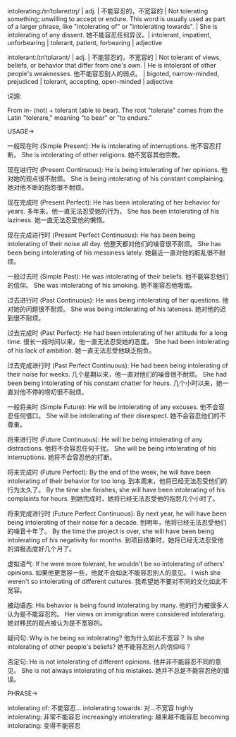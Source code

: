 intolerating:/ɪnˈtɒləreɪtɪŋ/ | adj. | 不能容忍的，不宽容的 | Not tolerating something; unwilling to accept or endure.  This word is usually used as part of a larger phrase, like "intolerating of" or "intolerating towards". | She is intolerating of any dissent. 她不能容忍任何异议。|  intolerant, impatient, unforbearing | tolerant, patient, forbearing | adjective

intolerant:/ɪnˈtɒlərənt/ | adj. | 不能容忍的，不宽容的 | Not tolerant of views, beliefs, or behavior that differ from one's own. | He is intolerant of other people's weaknesses. 他不能容忍别人的弱点。 | bigoted, narrow-minded, prejudiced | tolerant, accepting, open-minded | adjective


词源:

From in- (not) + tolerant (able to bear). The root "tolerate" comes from the Latin "tolerare," meaning "to bear" or "to endure."


USAGE->

一般现在时 (Simple Present):
He is intolerating of interruptions.  他不容忍打断。
She is intolerating of other religions. 她不宽容其他宗教。

现在进行时 (Present Continuous):
He is being intolerating of her opinions. 他对她的观点很不耐烦。
She is being intolerating of his constant complaining. 她对他不断的抱怨很不耐烦。

现在完成时 (Present Perfect):
He has been intolerating of her behavior for years. 多年来，他一直无法忍受她的行为。
She has been intolerating of his laziness. 她一直无法忍受他的懒惰。

现在完成进行时 (Present Perfect Continuous):
He has been being intolerating of their noise all day. 他整天都对他们的噪音很不耐烦。
She has been being intolerating of his messiness lately. 她最近一直对他的脏乱很不耐烦。


一般过去时 (Simple Past):
He was intolerating of their beliefs. 他不能容忍他们的信仰。
She was intolerating of his smoking. 她不能容忍他吸烟。

过去进行时 (Past Continuous):
He was being intolerating of her questions. 他对她的问题很不耐烦。
She was being intolerating of his lateness. 她对他的迟到很不耐烦。


过去完成时 (Past Perfect):
He had been intolerating of her attitude for a long time.  很长一段时间以来，他一直无法忍受她的态度。
She had been intolerating of his lack of ambition. 她一直无法忍受他缺乏抱负。


过去完成进行时 (Past Perfect Continuous):
He had been being intolerating of their noise for weeks.  几个星期以来，他一直对他们的噪音很不耐烦。
She had been being intolerating of his constant chatter for hours.  几个小时以来，她一直对他不停的唠叨很不耐烦。


一般将来时 (Simple Future):
He will be intolerating of any excuses. 他不会容忍任何借口。
She will be intolerating of their disrespect. 她不会容忍他们的不尊重。


将来进行时 (Future Continuous):
He will be being intolerating of any distractions. 他将不会容忍任何干扰。
She will be being intolerating of his interruptions. 她将不会容忍他的打断。

将来完成时 (Future Perfect):
By the end of the week, he will have been intolerating of their behavior for too long. 到本周末，他将已经无法忍受他们的行为太久了。
By the time she finishes, she will have been intolerating of his complaints for hours. 到她完成时，她将已经无法忍受他的抱怨几个小时了。

将来完成进行时 (Future Perfect Continuous):
By next year, he will have been being intolerating of their noise for a decade. 到明年，他将已经无法忍受他们的噪音十年了。
By the time the project is over, she will have been being intolerating of his negativity for months. 到项目结束时，她将已经无法忍受他的消极态度好几个月了。


虚拟语气:
If he were more tolerant, he wouldn't be so intolerating of others' opinions. 如果他更宽容一些，他就不会如此不能容忍别人的意见。
I wish she weren't so intolerating of different cultures. 我希望她不要对不同的文化如此不宽容。


被动语态:
His behavior is being found intolerating by many. 他的行为被很多人认为是不能容忍的。
Her views on immigration were considered intolerating. 她对移民的观点被认为是不宽容的。


疑问句:
Why is he being so intolerating? 他为什么如此不宽容？
Is she intolerating of other people's beliefs? 她不能容忍别人的信仰吗？

否定句:
He is not intolerating of different opinions. 他并非不能容忍不同的意见。
She is not always intolerating of his mistakes. 她并不总是不能容忍他的错误。


PHRASE->

intolerating of: 不能容忍...
intolerating towards: 对...不宽容
highly intolerating: 非常不能容忍
increasingly intolerating: 越来越不能容忍
becoming intolerating: 变得不能容忍
